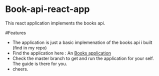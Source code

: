 # Book-api-react-app
This react application implements the books api.

#Features
* The application is just a basic implemenation of the books api i built (find in my repo)
* Find the application here : An [Books application](https://book-app-top.herokuapp.com/ "Books app")
* Check the master branch to get and run the application for your self. The guide is there for you.
* cheers.
